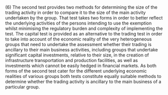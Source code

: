 (6) The second test provides two methods for determining the size of the trading activity in order to compare it to the size of the main activity undertaken by the group. That test takes two forms in order to better reflect the underlying activities of the persons intending to use the exemption whilst minimising the regulatory burden and complexity of implementing the test. The capital test is provided as an alternative to the trading test in order to take into account of the economic reality of the very heterogeneous groups that need to undertake the assessment whether their trading is ancillary to their main business activities, including groups that undertake significant capital investments, relative to their size, in the creation of infrastructure transportation and production facilities, as well as investments which cannot be easily hedged in financial markets. As both forms of the second test cater for the different underlying economic realities of various groups both tests constitute equally suitable methods to determine whether the trading activity is ancillary to the main business of a particular group.